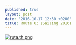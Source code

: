 ```yaml
---
published: true
layout: post
date: '2016-10-17 12:30 +0200'
title: Route 63 (Sailing 2016)
---
```

[![ruta.th.png](https://cdn.scrot.moe/images/2016/10/17/ruta.th.png)](https://cdn.scrot.moe/images/2016/10/17/ruta.png)
